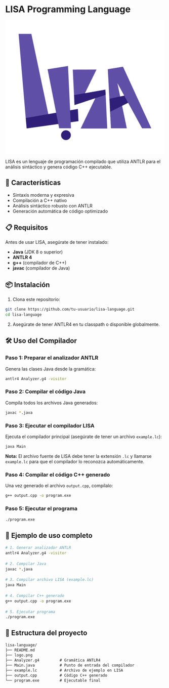 # LISA Programming Language

![LISA Logo](logo.png)
<!-- Reemplaza 'logo.png' con la ruta correcta de tu logo -->

LISA es un lenguaje de programación compilado que utiliza ANTLR para el análisis sintáctico y genera código C++ ejecutable.

## 🚀 Características

- Sintaxis moderna y expresiva
- Compilación a C++ nativo
- Análisis sintáctico robusto con ANTLR
- Generación automática de código optimizado

## 📋 Requisitos

Antes de usar LISA, asegúrate de tener instalado:

- **Java** (JDK 8 o superior)
- **ANTLR 4**
- **g++** (compilador de C++)
- **javac** (compilador de Java)

## 📦 Instalación

1. Clona este repositorio:
```bash
git clone https://github.com/tu-usuario/lisa-language.git
cd lisa-language
```

2. Asegúrate de tener ANTLR4 en tu classpath o disponible globalmente.

## 🛠️ Uso del Compilador

### Paso 1: Preparar el analizador ANTLR

Genera las clases Java desde la gramática:

```bash
antlr4 Analyzer.g4 -visitor
```

### Paso 2: Compilar el código Java

Compila todos los archivos Java generados:

```bash
javac *.java
```

### Paso 3: Ejecutar el compilador LISA

Ejecuta el compilador principal (asegúrate de tener un archivo `example.lc`):

```bash
java Main
```

**Nota:** El archivo fuente de LISA debe tener la extensión `.lc` y llamarse `example.lc` para que el compilador lo reconozca automáticamente.

### Paso 4: Compilar el código C++ generado

Una vez generado el archivo `output.cpp`, compílalo:

```bash
g++ output.cpp -o program.exe
```

### Paso 5: Ejecutar el programa

```bash
./program.exe
```

## 📝 Ejemplo de uso completo

```bash
# 1. Generar analizador ANTLR
antlr4 Analyzer.g4 -visitor

# 2. Compilar Java
javac *.java

# 3. Compilar archivo LISA (example.lc)
java Main

# 4. Compilar C++ generado
g++ output.cpp -o program.exe

# 5. Ejecutar programa
./program.exe
```

## 📁 Estructura del proyecto

```
lisa-language/
├── README.md
├── logo.png
├── Analyzer.g4         # Gramática ANTLR4
├── Main.java           # Punto de entrada del compilador
├── example.lc          # Archivo de ejemplo en LISA
├── output.cpp          # Código C++ generado
└── program.exe         # Ejecutable final
```
